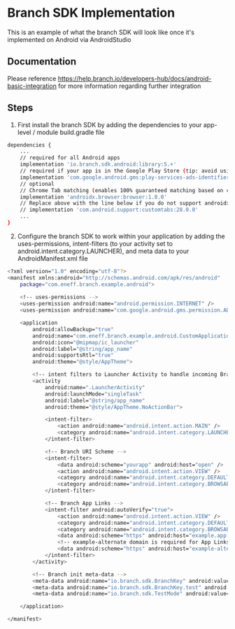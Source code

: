 # Branch SDK Implementation
This is an example of what the branch SDK will look like once it's implemented on Android via AndroidStudio

## Documentation
Please reference https://help.branch.io/developers-hub/docs/android-basic-integration for more information regarding further integration

## Steps
1) First install the branch SDK by adding the dependencies to your app-level / module build.gradle file

```bash
dependencies {
    ...
    // required for all Android apps
    implementation 'io.branch.sdk.android:library:5.+'
    // required if your app is in the Google Play Store (tip: avoid using bundled play services libs)
    implementation 'com.google.android.gms:play-services-ads-identifier:17.1.0+'
    // optional
    // Chrome Tab matching (enables 100% guaranteed matching based on cookies)
    implementation 'androidx.browser:browser:1.0.0'
    // Replace above with the line below if you do not support androidx
    // implementation 'com.android.support:customtabs:28.0.0'
    ...
}
```

2) Configure the branch SDK to work within your application by adding the uses-permissions, intent-filters (to your activity set to android.intent.category.LAUNCHER), and meta data to your AndroidManifest.xml file

```bash
<?xml version="1.0" encoding="utf-8"?>
<manifest xmlns:android="http://schemas.android.com/apk/res/android"
    package="com.eneff.branch.example.android">
    
    <!-- uses-permissions -->
    <uses-permission android:name="android.permission.INTERNET" />
    <uses-permission android:name="com.google.android.gms.permission.AD_ID"/>

    <application
        android:allowBackup="true"
        android:name="com.eneff.branch.example.android.CustomApplicationClass"
        android:icon="@mipmap/ic_launcher"
        android:label="@string/app_name"
        android:supportsRtl="true"
        android:theme="@style/AppTheme">

        <!-- intent filters to Launcher Activity to handle incoming Branch intents -->
        <activity
            android:name=".LauncherActivity"
            android:launchMode="singleTask"
            android:label="@string/app_name"
            android:theme="@style/AppTheme.NoActionBar">

            <intent-filter>
                <action android:name="android.intent.action.MAIN" />
                <category android:name="android.intent.category.LAUNCHER" />
            </intent-filter>

            <!-- Branch URI Scheme -->
            <intent-filter>
                <data android:scheme="yourapp" android:host="open" />
                <action android:name="android.intent.action.VIEW" />
                <category android:name="android.intent.category.DEFAULT" />
                <category android:name="android.intent.category.BROWSABLE" />
            </intent-filter>

            <!-- Branch App Links -->
            <intent-filter android:autoVerify="true">
                <action android:name="android.intent.action.VIEW" />
                <category android:name="android.intent.category.DEFAULT" />
                <category android:name="android.intent.category.BROWSABLE" />
                <data android:scheme="https" android:host="example.app.link" />
                <!-- example-alternate domain is required for App Links when the Journeys/Web SDK and Deepviews are used inside your website.  -->
                <data android:scheme="https" android:host="example-alternate.app.link" />
            </intent-filter>
        </activity>

        <!-- Branch init meta-data -->
        <meta-data android:name="io.branch.sdk.BranchKey" android:value="key_live_kaFuWw8WvY7yn1d9yYiP8gokwqjV0Sw" />
        <meta-data android:name="io.branch.sdk.BranchKey.test" android:value="key_test_hlxrWC5Zx16DkYmWu4AHiimdqugRYMr" />
        <meta-data android:name="io.branch.sdk.TestMode" android:value="false" />     <!-- Set to true to use Branch_Test_Key (useful when simulating installs and/or switching between debug and production flavors) -->

    </application>

</manifest>
